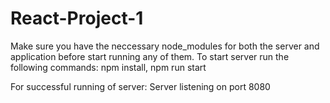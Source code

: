 # React-Project-1
Make sure you have the neccessary node_modules for both the server and application before start running any of them.
To start server run the following commands:
npm install,
npm run start

For successful running of server:
Server listening on port 8080
